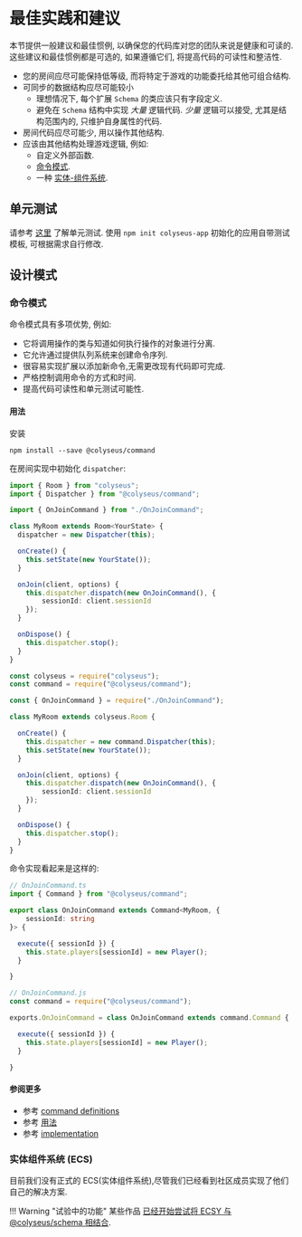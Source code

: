 # 最佳实践和建议

本节提供一般建议和最佳惯例, 以确保您的代码库对您的团队来说是健康和可读的. 这些建议和最佳惯例都是可选的, 如果遵循它们, 将提高代码的可读性和整洁性.

- 您的房间应尽可能保持低等级, 而将特定于游戏的功能委托给其他可组合结构.
- 可同步的数据结构应尽可能较小
    - 理想情况下, 每个扩展 `Schema` 的类应该只有字段定义.
    - 避免在 `Schema` 结构中实现 _大量_ 逻辑代码. _少量_ 逻辑可以接受, 尤其是结构范围内的, 只维护自身属性的代码.
- 房间代码应尽可能少, 用以操作其他结构.
- 应该由其他结构处理游戏逻辑, 例如:
    - 自定义外部函数.
    - [命令模式](#the-command-pattern).
    - 一种 [实体-组件系统](#entity-component-system-ecs).

## 单元测试

请参考 [这里](tools/unit-testing/) 了解单元测试. 使用 `npm init colyseus-app` 初始化的应用自带测试模板, 可根据需求自行修改.

## 设计模式

### 命令模式

命令模式具有多项优势, 例如:

- 它将调用操作的类与知道如何执行操作的对象进行分离.
- 它允许通过提供队列系统来创建命令序列.
- 很容易实现扩展以添加新命令,无需更改现有代码即可完成.
- 严格控制调用命令的方式和时间.
- 提高代码可读性和单元测试可能性.

#### 用法

安装

```
npm install --save @colyseus/command
```

在房间实现中初始化 `dispatcher`:

```typescript fct_label="TypeScript"
import { Room } from "colyseus";
import { Dispatcher } from "@colyseus/command";

import { OnJoinCommand } from "./OnJoinCommand";

class MyRoom extends Room<YourState> {
  dispatcher = new Dispatcher(this);

  onCreate() {
    this.setState(new YourState());
  }

  onJoin(client, options) {
    this.dispatcher.dispatch(new OnJoinCommand(), {
        sessionId: client.sessionId
    });
  }

  onDispose() {
    this.dispatcher.stop();
  }
}
```

```typescript fct_label="JavaScript"
const colyseus = require("colyseus");
const command = require("@colyseus/command");

const { OnJoinCommand } = require("./OnJoinCommand");

class MyRoom extends colyseus.Room {

  onCreate() {
    this.dispatcher = new command.Dispatcher(this);
    this.setState(new YourState());
  }

  onJoin(client, options) {
    this.dispatcher.dispatch(new OnJoinCommand(), {
        sessionId: client.sessionId
    });
  }

  onDispose() {
    this.dispatcher.stop();
  }
}
```

命令实现看起来是这样的:

```typescript fct_label="TypeScript"
// OnJoinCommand.ts
import { Command } from "@colyseus/command";

export class OnJoinCommand extends Command<MyRoom, {
    sessionId: string
}> {

  execute({ sessionId }) {
    this.state.players[sessionId] = new Player();
  }

}
```

```typescript fct_label="JavaScript"
// OnJoinCommand.js
const command = require("@colyseus/command");

exports.OnJoinCommand = class OnJoinCommand extends command.Command {

  execute({ sessionId }) {
    this.state.players[sessionId] = new Player();
  }

}
```

#### 参阅更多

- 参考 [command definitions](https://github.com/colyseus/command/blob/master/test/scenarios/CardGameScenario.ts)
- 参考 [用法](https://github.com/colyseus/command/blob/master/test/Test.ts)
- 参考 [implementation](https://github.com/colyseus/command/blob/master/src/index.ts)

### 实体组件系统 (ECS)

目前我们没有正式的 ECS(实体组件系统),尽管我们已经看到社区成员实现了他们自己的解决方案.

!!! Warning "试验中的功能"
    某些作品 [已经开始尝试将 ECSY 与 @colyseus/schema 相结合](http://github.com/endel/ecs).
